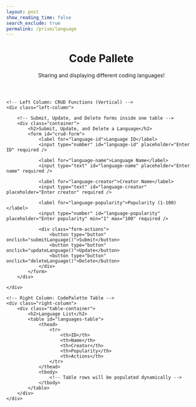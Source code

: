 ```yaml
---
layout: post
show_reading_time: false
search_exclude: true
permalink: /prism/language
---
```


<header class="heading">
    <h1>Code Pallete</h1>
    <p>Sharing and displaying different coding languages!</p>
</header>

<script>
    function showPopup() {
        const popup = document.getElementById('popup');
        const closeBtn = document.querySelector('.popup .close');

        popup.style.display = 'block';

        closeBtn.onclick = function() {
            popup.style.display = 'none';
        };

        window.onclick = function(event) {
            if (event.target == popup) {
                popup.style.display = 'none';
            }
        };
    }

    document.addEventListener("DOMContentLoaded", () => {
        showPopup();
    });
</script>

<script type="module">
    import { pythonURI, fetchOptions } from "{{site.baseurl}}/assets/js/api/config.js";

    async function checkAuthorization() {
        try {
            const response = await fetch(`${pythonURI}/api/id`, fetchOptions);

            if (response.status === 401) {
                window.location.href = "{{site.baseurl}}/login";
            } else if (response.ok) {
                const contentElements = document.querySelectorAll('.content');
                contentElements.forEach(element => {
                    element.style.display = "block";
                });
            }
        } catch (error) {
            console.error("Authorization check failed:", error);
            window.location.href = "{{site.baseurl}}/login";
        }
    }

    checkAuthorization();
</script>

<!-- Main content area with two columns -->
<div class="main">

    <!-- Left Column: CRUD Functions (Vertical) -->
    <div class="left-column">

        <!-- Submit, Update, and Delete forms inside one table -->
        <div class="container">
            <h2>Submit, Update, and Delete a Language</h2>
            <form id="crud-form">
                <label for="language-id">Language ID</label>
                <input type="number" id="language-id" placeholder="Enter ID" required />

                <label for="language-name">Language Name</label>
                <input type="text" id="language-name" placeholder="Enter name" required />

                <label for="language-creator">Creator Name</label>
                <input type="text" id="language-creator" placeholder="Enter creator" required />

                <label for="language-popularity">Popularity (1-100)</label>
                <input type="number" id="language-popularity" placeholder="Enter popularity" min="1" max="100" required />

                <div class="form-actions">
                    <button type="button" onclick="submitLanguage()">Submit</button>
                    <button type="button" onclick="updateLanguage()">Update</button>
                    <button type="button" onclick="deleteLanguage()">Delete</button>
                </div>
            </form>
        </div>

    </div>

    <!-- Right Column: CodePalette Table -->
    <div class="right-column">
        <div class="table-container">
            <h2>Language List</h2>
            <table id="languages-table">
                <thead>
                    <tr>
                        <th>ID</th>
                        <th>Name</th>
                        <th>Creator</th>
                        <th>Popularity</th>
                        <th>Actions</th>
                    </tr>
                </thead>
                <tbody>
                    <!-- Table rows will be populated dynamically -->
                </tbody>
            </table>
        </div>
    </div>

</div>

<script type="module">
    import { pythonURI, fetchOptions } from "{{site.baseurl}}/assets/js/api/config.js";

    // Function to submit new language
    window.submitLanguage = async function submitLanguage() {
        const id = document.getElementById('language-id').value;
        const name = document.getElementById('language-name').value;
        const creator = document.getElementById('language-creator').value;
        const popularity = document.getElementById('language-popularity').value;

        if (!id || !name || !creator || !popularity) {
            alert('Please fill out all fields');
            return;
        }

        try {
            const response = await fetch(`${pythonURI}/api/language`, {
                ...fetchOptions,
                method: 'POST',
                headers: { 'Content-Type': 'application/json' },
                body: JSON.stringify({ id, name, creator, popularity })
            });

            if (response.ok) {
                alert('Language submitted successfully');
                fetchLanguages();
            } else {
                alert('Error submitting language');
            }
        } catch (error) {
            console.error('Error submitting language:', error);
            alert('Error submitting language');
        }
    };

    // Function to update a language
    window.updateLanguage = async function updateLanguage() {
        const id = document.getElementById('language-id').value;
        const name = document.getElementById('language-name').value;
        const creator = document.getElementById('language-creator').value;
        const popularity = document.getElementById('language-popularity').value;

        const payload = { id, name, creator, popularity };

        try {
            const response = await fetch(`${pythonURI}/api/language`, {
                ...fetchOptions,
                method: 'PUT',
                headers: { 'Content-Type': 'application/json' },
                body: JSON.stringify(payload)
            });

            if (response.ok) {
                alert('Language updated successfully');
                fetchLanguages();
            } else {
                alert('Error updating language');
            }
        } catch (error) {
            console.error('Error updating language:', error);
            alert('Error updating language');
        }
    };

    // Function to delete a language
    window.deleteLanguage = async function deleteLanguage() {
        const id = document.getElementById('language-id').value;

        try {
            const response = await fetch(`${pythonURI}/api/language`, {
                ...fetchOptions,
                method: 'DELETE',
                headers: { 'Content-Type': 'application/json' },
                body: JSON.stringify({ id })
            });

            if (response.ok) {
                alert('Language deleted successfully');
                fetchLanguages();
            } else {
                alert('Error deleting language');
            }
        } catch (error) {
            console.error('Error deleting language:', error);
            alert('Error deleting language');
        }
    };

    // Function to fetch and display the list of languages
    async function fetchLanguages() {
        try {
            const response = await fetch(`${pythonURI}/api/language`, fetchOptions);

            if (response.ok) {
                const data = await response.json();
                const tableBody = document.getElementById('languages-table').getElementsByTagName('tbody')[0];
                tableBody.innerHTML = '';

                data.forEach(language => {
                    const row = tableBody.insertRow();
                    row.insertCell(0).innerText = language.id;
                    row.insertCell(1).innerText = language.name;
                    row.insertCell(2).innerText = language.creator;
                    row.insertCell(3).innerText = language.popularity;

                    const actionsCell = row.insertCell(4);
                    const selectButton = document.createElement('button');
                    selectButton.innerText = 'Select';
                    selectButton.onclick = () => {
                        document.getElementById('language-id').value = language.id;
                        document.getElementById('language-name').value = language.name;
                        document.getElementById('language-creator').value = language.creator;
                        document.getElementById('language-popularity').value = language.popularity;
                    };
                    actionsCell.appendChild(selectButton);
                });
            } else {
                alert('Error fetching languages');
            }
        } catch (error) {
            alert('Error fetching languages');
        }
    }

    window.onload = fetchLanguages;
</script>

<!-- Popup for instructions -->
<div id="popup" class="popup">
    <div class="popup-content">
        <span class="close">&times;</span>
        <h2>How to Use the Code Palette</h2>
        <p>Welcome to the Code Palette! Here's how it works:</p>
        <ul>
            <li><strong>Submit, Update, and Delete a Language:</strong> Use the form on the left to submit, update, or delete a programming language. Fill in the required fields and click the corresponding button.</li>
            <li><strong>Language List:</strong> View the list of programming languages on the right. Use the search bar to filter languages.</li>
            <li><strong>Select a Language:</strong> Click the "Select" button next to a language to populate the form with its details for updating or deleting.</li>
            <li><strong>Adjust Popularity:</strong> Adjust the popularity to show how much you like a coding language!</li>
            <li><strong>Go Crazy:</strong> Add more languages, update existing ones, or delete the ones you don't like!</li>
        </ul>
    </div>
</div>

<style>
    .popup {
        display: none;
        position: fixed;
        z-index: 10000;
        left: 0;
        top: 0;
        width: 100%;
        height: 100%;
        overflow: auto;
        background-color: rgba(0, 0, 0, 0.5);
    }

    .popup-content {
        background-color: #000;
        color: #fff;
        margin: 15% auto;
        padding: 20px;
        border: 1px solid red;
        border-radius: 10px;
        width: 80%;
        max-width: 600px;
        box-shadow: 0 5px 15px rgba(0, 0, 0, 0.3);
        animation: fadeIn 0.5s;
    }

    .popup .close {
        color: #fff;
        float: right;
        font-size: 28px;
        font-weight: bold;
    }

    .popup .close:hover,
    .popup .close:focus {
        color: red;
        text-decoration: none;
        cursor: pointer;
    }

    @keyframes fadeIn {
        from { opacity: 0; }
        to { opacity: 1; }
    }
</style>

